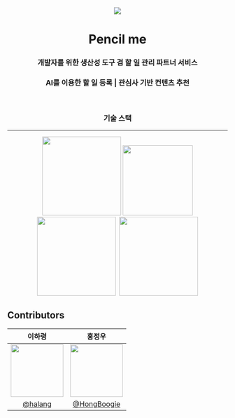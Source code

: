 ##

<div align="center">
    <img src="https://avatars.githubusercontent.com/u/150117859?s=200&v=4" />
    <h1>Pencil me</h1>
    <h3>개발자를 위한 생산성 도구 겸 할 일 관리 파트너 서비스</h3>
    <h3>AI를 이용한 할 일 등록 | 관심사 기반 컨텐츠 추천</h3>
</div>
<br />
<div align="center">
<h3>기술 스택</h3>
    <hr/>
    <img src="https://upload.wikimedia.org/wikipedia/commons/thumb/a/a7/React-icon.svg/1200px-React-icon.svg.png" width="180"/>
    <img src="https://i.namu.wiki/i/6BCaly_IHOsGCno5SofR4NCvQZQp7JzBSaPrRXivLldaA-Rbuceh1oDMN6LfUuZiScaR2eBK7-sGgB-xae_YWA.webp" width="160" />
    <img src="https://www.svgrepo.com/show/333609/tailwind-css.svg" width="180" />
    <img />
    <img src="https://www.svgrepo.com/show/354234/pwa.svg" width="180" />
</div>

## Contributors

|                                                         이하령                                                          |                                                         홍정우                                                         |
| :---------------------------------------------------------------------------------------------------------------------: | :--------------------------------------------------------------------------------------------------------------------: |
| <a href="https://github.com/haryung-lee"><img src="https://avatars.githubusercontent.com/u/64428916?v=4" width=120></a> | <a href="https://github.com/HongBoogie"><img src="https://avatars.githubusercontent.com/u/79641160?v=4" width=120></a> |
|                                        [@halang](https://github.com/haryung-lee)                                        |                                      [@HongBoogie](https://github.com/HongBoogie)                                      |
